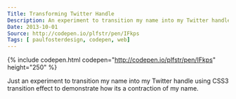 ```yaml
---
Title: Transforming Twitter Handle
Description: An experiment to transition my name into my Twitter handle using CSS3 transition effect to demonstrate how its a contraction of my name.
Date: 2013-10-01
Source: http://codepen.io/plfstr/pen/IFkps
Tags: [ paulfosterdesign, codepen, web]
---
```

{% include codepen.html codepen="http://codepen.io/plfstr/pen/IFkps" height="250" %}

Just an experiment to transition my name into my Twitter handle using CSS3 transition effect to demonstrate how its a contraction of my name.
